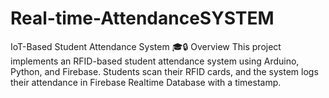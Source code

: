 # Real-time-AttendanceSYSTEM
IoT-Based Student Attendance System 🎓🔒 Overview  This project implements an RFID-based student attendance system using Arduino, Python, and Firebase. Students scan their RFID cards, and the system logs their attendance in Firebase Realtime Database with a timestamp.
